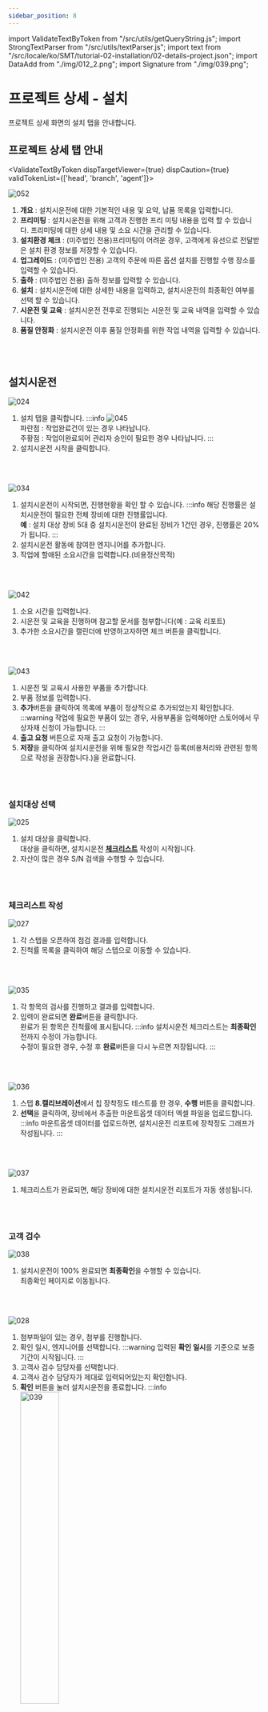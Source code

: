 ```yaml
---
sidebar_position: 8
---
```


import ValidateTextByToken from "/src/utils/getQueryString.js";
import StrongTextParser from "/src/utils/textParser.js";
import text from "/src/locale/ko/SMT/tutorial-02-installation/02-details-project.json";
import DataAdd from "./img/012_2.png";
import Signature from "./img/039.png";

# 프로젝트 상세 - 설치

프로젝트 상세 화면의 설치 탭을 안내합니다. 

## 프로젝트 상세 탭 안내

<ValidateTextByToken dispTargetViewer={true} dispCaution={true} validTokenList={['head', 'branch', 'agent']}>

![052](./img/052.png)
1. **개요** : 설치시운전에 대한 기본적인 내용 및 요약, 납품 목록을 입력합니다.
1. **프리미팅** : 설치시운전을 위해 고객과 진행한 프리 미팅 내용을 입력 할 수 있습니다. 프리미팅에 대한 상세 내용 및 소요 시간을 관리할 수 있습니다. 
1. **설치환경 체크** : (미주법인 전용)프리미팅이 어려운 경우, 고객에게 유선으로 전달받은 설치 환경 정보를 저장할 수 있습니다. 
1. **업그레이드** : (미주법인 전용) 고객의 주문에 따른 옵션 설치를 진행할 수행 장소를 입력할 수 있습니다. 
1. **출하** : (미주법인 전용) 출하 정보를 입력할 수 있습니다. 
1. **설치** : 설치시운전에 대한 상세한 내용을 입력하고, 설치시운전의 최종확인 여부를 선택 할 수 있습니다.
1. **시운전 및 교육** : 설치시운전 전후로 진행되는 시운전 및 교육 내역을 입력할 수 있습니다.
1. **품질 안정화** : 설치시운전 이후 품질 안정화를 위한 작업 내역을 입력할 수 있습니다. 
<br/>
<br/>

## 설치시운전

![024](./img/024.png)
1. 설치 탭을 클릭합니다. 
    :::info
    ![045](./img/045.png)
    <br/>파란점 : 작업완료건이 있는 경우 나타납니다.
    <br/>주황점 : 작업이완료되어 관리자 승인이 필요한 경우 나타납니다.
    :::
1. 설치시운전 시작을 클릭합니다. 
<br/>
<br/>

![034](./img/034.png)
1. 설치시운전이 시작되면, 진행현황을 확인 할 수 있습니다. 
    :::info
    해당 진행률은 설치시운전이 필요한 전체 장비에 대한 진행률입니다. 
    <br/>**예** : 설치 대상 장비 5대 중 설치시운전이 완료된 장비가 1건인 경우, 진행률은 20%가 됩니다.
    :::
1. 설치시운전 활동에 참여한 엔지니어를 추가합니다. 
1. 작업에 할애된 소요시간을 입력합니다.(비용정산목적)
<br/>
<br/>

![042](./img/042.png)
1. 소요 시간을 입력합니다. 
1. 시운전 및 교육을 진행하며 참고할 문서를 첨부합니다(예 : 교육 리포트)
1. 추가한 소요시간을 캘린더에 반영하고자하면 체크 버튼을 클릭합니다.
<br/>
<br/>

![043](./img/043.png)
1. 시운전 및 교육시 사용한 부품을 추가합니다. 
1. 부품 정보를 입력합니다. 
1. **추가**버튼을 클릭하여 목록에 부품이 정상적으로 추가되었는지 확인합니다. 
:::warning
작업에 필요한 부품이 있는 경우, 사용부품을 입력해야만 스토어에서 무상자재 신청이 가능합니다.
:::
1. **출고 요청** 버튼으로 자재 출고 요청이 가능합니다.
1. **저장**을 클릭하여 설치시운전을 위해 필요한 작업시간 등록(비용처리와 관련된 항목으로 작성을 권장합니다.)을 완료합니다.
<br/>
<br/>

### 설치대상 선택

![025](./img/025.png)

1. 설치 대상을 클릭합니다.
    <br/>대상을 클릭하면, 설치시운전 [**체크리스트**](#체크리스트-작성) 작성이 시작됩니다. 
1. 자산이 많은 경우 S/N 검색을 수행할 수 있습니다. 
<br/>
<br/>

### 체크리스트 작성
![027](./img/027.png)

1. 각 스텝을 오픈하여 점검 결과를 입력합니다. 
1. 진척률 목록을 클릭하여 해당 스텝으로 이동할 수 있습니다.
<br/>
<br/>

![035](./img/035.png)
1. 각 항목의 검사를 진행하고 결과를 입력합니다.
1. 입력이 완료되면 **완료**버튼을 클릭합니다.
    <br/>완료가 된 항목은 진척률에 표시됩니다.
    :::info
    설치시운전 체크리스트는 **최종확인** 전까지 수정이 가능합니다.
    <br/>수정이 필요한 경우, 수정 후 **완료**버튼을 다시 누르면 저장됩니다.
    ::: 
<br/>
<br/>

![036](./img/036.png)
1. 스텝 **8.캘리브레이션**에서 칩 장착정도 테스트를 한 경우, **수행** 버튼을 클릭합니다.
1. **선택**을 클릭하여, 장비에서 추출한 마운트옵셋 데이터 엑셀 파일을 업로드합니다. 
    :::info
    마운트옵셋 데이터를 업로드하면, 설치시운전 리포트에 장착정도 그래프가 작성됩니다.
    :::
<br/>
<br/>

![037](./img/037.png)
1. 체크리스트가 완료되면, 해당 장비에 대한 설치시운전 리포트가 자동 생성됩니다. 
<br/>
<br/>

### 고객 검수

![038](./img/038.png)
1. 설치시운전이 100% 완료되면 **최종확인**을 수행할 수 있습니다.
    <br/>최종확인 페이지로 이동됩니다.
<br/>
<br/>

![028](./img/028.png)
1. 첨부파일이 있는 경우, 첨부를 진행합니다. 
1. 확인 일시, 엔지니어를 선택합니다.
    :::warning
    입력된 **확인 일시**를 기준으로 보증기간이 시작됩니다. 
    :::
1. 고객사 검수 담당자를 선택합니다. 
1. 고객사 검수 담당자가 제대로 입력되어있는지 확인합니다. 
1. **확인** 버튼을 눌러 설치시운전을 종료합니다. 
    :::info
    <div><img src={Signature} width="40%" alt="039" /></div>
    <br/>고객사 검수 담당자의 서명 후 저장을 눌러야 프로젝트가 완료됩니다. 
    1. 자필서명이 가능한 경우 선택하여 자필서명을 진행합니다.
    1. **중국**과 같이 전자서명의 법적 효력이 없는 경우, 서명을 대체할 공신력이 있는 파일을 첨부합니다.
    :::
    :::warning
    해당 페이지의 첨부파일은 서명을 대체할 파일을 의미하며, 작업 관련 첨부파일은 설치시운전 공통항목에 업로드 바랍니다. 
    :::
<br/>
<br/>

## 공통내용

![053](./img/053.png)
:::info
    프로젝트 상세 화면에서 각 탭에 공통으로 들어가는 내용입니다. 공통내용에 들어가는 각 항목은 하단의 내용을 참조해주세요.
:::
<br/>
<br/>

### 공통내용 - 1/3
![048](./img/048.png)
1. 설치시운전 프로젝트의 코드를 확인 할 수 있습니다.
1. 설치시운전을 완료한 후에, **작업자**가 **프로젝트 완료** 버튼을 클릭해야 합니다. 해당 버튼 클릭 시 모든 탭의 작업이 **작업완료**처리 됩니다. 
    :::warning
     완료버튼 클릭 시 나타나는 팝업창에서 보증기간 시작일 변경이 가능합니다. 
    <br/>보증기간 시작일이 맞는지 다시한번 검토 후 완료 처리를 진행해야 합니다.
    :::
1. **프로젝트 완료**가 선택 된 경우, 버튼이 활성화 됩니다. **관리자**는 프로젝트 결과 확인 후 **프로젝트 승인** 버튼을 클릭합니다. 
    :::warning
     완료버튼 클릭 시 나타나는 팝업창에서 보증기간 시작일 변경이 가능합니다. 
    <br/>보증기간 시작일이 맞는지 다시한번 검토 후 완료 처리를 진행해야 합니다.
    :::
1. 클릭하여 **설치시운전 보고서**를 확인 할 수 있습니다. **설치**탭에서 체크리스트를 모두 완료하면 보고서가 자동 생성 됩니다. 
1. 프로젝트에 참고할만한 첨부파일을 추가할 수 있습니다.
<br/>
<br/>

### 공통내용 - 2/3
![049](./img/049.png)
1. 고객사 정보를 확인하고, 수정이 필요한 경우 **수정** 버튼을 클릭합니다. 
1. 고객사 검수 담당자의 변경이 필요한 경우 **변경** 버튼을 클릭합니다. 
1. 담당 센터의 경우, 프로젝트 생성 이후 변경이 불가합니다. 
1. **추가** 버튼을 클릭하여 프로젝트 관리자를 추가할 수 있습니다.
<br/>
<br/>

### 공통내용 - 3/3
![050](./img/050.png)
1. 프로젝트의 활동 내역을 타임라인으로 확인 할 수 있습니다. 
1. 코멘트 작성으로 엔지니어 및 관리자간 소통을 할 수 있습니다. 
    :::tip
    - <StrongTextParser text={text.common03} />
    :::
1. 프로젝트를 취소해야 할 경우 사용합니다. 설치시운전 작업이 완료되면 버튼이 비활성화 됩니다. 
1. **즐겨찾기**를 선택 할 수 있습니다.
</ValidateTextByToken>





